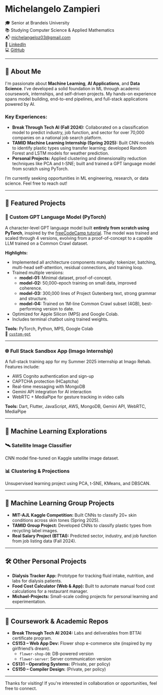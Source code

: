 # Michelangelo Zampieri

🎓 Senior at Brandeis University  
📚 Studying Computer Science & Applied Mathematics  
📬 michelangeloz03@gmail.com  
🔗 [LinkedIn](https://www.linkedin.com/in/michelangelo-zampieri-87675b288)  
💻 [GitHub](https://github.com/mzampieri19)

---

## 👋 About Me

I'm passionate about **Machine Learning**, **AI Applications**, and **Data Science**. I’ve developed a solid foundation in ML through academic coursework, internships, and self-driven projects. My hands-on experience spans model building, end-to-end pipelines, and full-stack applications powered by AI.

### Key Experiences:
- **Break Through Tech AI (Fall 2024):** Collaborated on a classification model to predict industry, job function, and sector for over 70,000 companies on a national job search platform.
- **TAMID Machine Learning Internship (Spring 2025):** Built CNN models to identify plastic types using transfer learning; developed Random Forest and LSTM models for weather prediction.
- **Personal Projects:** Applied clustering and dimensionality reduction techniques like PCA and t-SNE; built and trained a GPT language model from scratch using PyTorch.

I’m currently seeking opportunities in ML engineering, research, or data science. Feel free to reach out!

---

## 📌 Featured Projects

### 🚀 Custom GPT Language Model (PyTorch)  
A character-level GPT language model built **entirely from scratch using PyTorch**, inspired by the [freeCodeCamp tutorial](https://www.freecodecamp.org/news/). The model was trained and scaled through 4 versions, evolving from a proof-of-concept to a capable LLM trained on a Common Crawl dataset.

**Highlights:**
- Implemented all architecture components manually: tokenizer, batching, multi-head self-attention, residual connections, and training loop.
- Trained multiple versions:
  - **model-01:** Minimal dataset, proof-of-concept.
  - **model-02:** 50,000-epoch training on small data, improved coherence.
  - **model-03:** 300,000 lines of Project Gutenberg text, strong grammar and structure.
  - **model-04:** Trained on 1M-line Common Crawl subset (4GB), best-performing version to date.
- Optimized for Apple Silicon (MPS) and Google Colab.
- Includes terminal chatbot using trained weights.

**Tools:** PyTorch, Python, MPS, Google Colab  
📂 [`custom-gpt`](https://github.com/mzampieri19/Custom-GPT-LLM)

---

### 🌐 Full Stack Sandbox App (Imago Internship)
A full-stack training app for my Summer 2025 internship at Imago Rehab. Features include:
- AWS Cognito authentication and sign-up
- CAPTCHA protection (HCaptcha)
- Real-time messaging with MongoDB
- Gemini API integration for AI interaction
- WebRTC + MediaPipe for gesture tracking in video calls

**Tools:** Dart, Flutter, JavaScript, AWS, MongoDB, Gemini API, WebRTC, MediaPipe

---

## 🧠 Machine Learning Explorations

### 🛰️ Satellite Image Classifier
CNN model fine-tuned on Kaggle satellite image dataset.

### 📊 Clustering & Projections
Unsupervised learning project using PCA, t-SNE, KMeans, and DBSCAN.

---

## 🤝 Machine Learning Group Projects

- **MIT-AJL Kaggle Competition:** Built CNNs to classify 20+ skin conditions across skin tones (Spring 2025).  
- **TAMID Group Project:** Developed CNNs to classify plastic types from recycling label images.  
- **Real Salary Project (BTTAI):** Predicted sector, industry, and job function from job listing data (Fall 2024).

---

## 🛠️ Other Personal Projects

- **Dialysis Tracker App:** Prototype for tracking fluid intake, nutrition, and labs for dialysis patients.  
- **Food Cost Calculator (Web & App):** Built to automate manual food cost calculations for a restaurant manager.  
- **Michael-Projects:** Small-scale coding projects for personal learning and experimentation.

---

## 🧪 Coursework & Academic Repos

- **Break Through Tech AI 2024:** Labs and deliverables from BTTAI certificate program.  
- **CS153 – Web App Dev:** Flower shop e-commerce site (inspired by my girlfriend’s dream).  
  - `flower-shop-DB`: DB-powered version  
  - `flower-server`: Server communication version  
- **CS131 – Operating Systems:** (Private, per policy)  
- **CS150 – Compiler Design:** (Private, per policy)

---

Thanks for visiting! If you're interested in collaboration or opportunities, feel free to connect.
